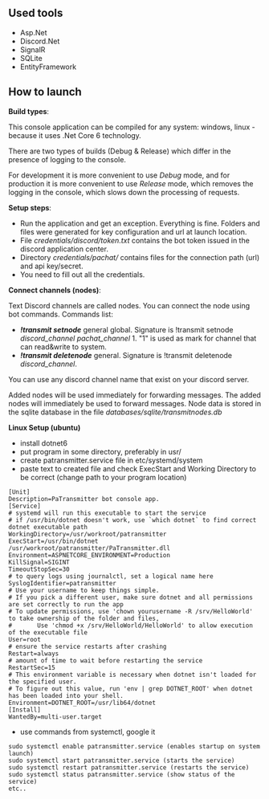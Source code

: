 ## Used tools

 - Asp.Net
 - Discord.Net
 - SignalR
 - SQLite
 - EntityFramework
## How to launch
**Build types**:

This console application can be compiled for any system: windows, linux - because it uses .Net Core 6 technology. 

There are two types of builds (Debug & Release) which differ in the presence of logging to the console.

For development it is more convenient to use *Debug* mode, and for production it is more convenient to use *Release* mode, which removes the logging in the console, which slows down the processing of requests.

**Setup steps**:

 - Run the application and get an exception. Everything is fine. Folders and files were generated for key configuration and url at launch location.
 - File *credentials/discord/token.txt* contains the bot token issued in the discord application center.
 - Directory *credentials/pachat/* contains files for the connection path (url) and api key/secret.
 - You need to fill out all the credentials.

**Connect channels (nodes)**:

Text Discord channels are called nodes. You can connect the node using bot commands. Commands list:

 - ***!transmit setnode*** general global. Signature is !transmit setnode *discord_channel* *pachat_channel* 1. "1" is used as mark for channel that can read&write to system.
 - ***!transmit deletenode*** general. Signature is !transmit deletenode *discord_channel*.
 
You can use any discord channel name that exist on your discord server.
 
Added nodes will be used immediately for forwarding messages. The added nodes will immediately be used to forward messages. Node data is stored in the sqlite database in the file *databases/sqlite/transmitnodes.db*

**Linux Setup (ubuntu)**
 - install dotnet6
 - put program in some directory, preferably in usr/
 - create patransmitter.service file in etc/systemd/system
 - paste text to created file and check ExecStart and Working Directory to be correct (change path to your program location)
 
```
[Unit]
Description=PaTransmitter bot console app.
[Service]
# systemd will run this executable to start the service
# if /usr/bin/dotnet doesn't work, use `which dotnet` to find correct dotnet executable path
WorkingDirectory=/usr/workroot/patransmitter
ExecStart=/usr/bin/dotnet /usr/workroot/patransmitter/PaTransmitter.dll
Environment=ASPNETCORE_ENVIRONMENT=Production
KillSignal=SIGINT
TimeoutStopSec=30
# to query logs using journalctl, set a logical name here
SyslogIdentifier=patransmitter
# Use your username to keep things simple.
# If you pick a different user, make sure dotnet and all permissions are set correctly to run the app
# To update permissions, use 'chown yourusername -R /srv/HelloWorld' to take ownership of the folder and files,
#       Use 'chmod +x /srv/HelloWorld/HelloWorld' to allow execution of the executable file
User=root
# ensure the service restarts after crashing
Restart=always
# amount of time to wait before restarting the service                        
RestartSec=15   
# This environment variable is necessary when dotnet isn't loaded for the specified user.
# To figure out this value, run 'env | grep DOTNET_ROOT' when dotnet has been loaded into your shell.
Environment=DOTNET_ROOT=/usr/lib64/dotnet
[Install]
WantedBy=multi-user.target
```

- use commands from systemctl, google it

```
sudo systemctl enable patransmitter.service (enables startup on system launch)
sudo systemctl start patransmitter.service (starts the service)
sudo systemctl restart patransmitter.service (restarts the service)
sudo systemctl status patransmitter.service (show status of the service)
etc..
```

